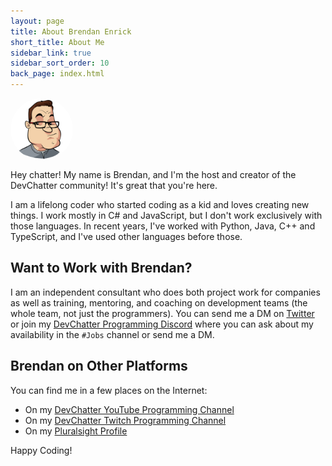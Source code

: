 ```yaml
---
layout: page
title: About Brendan Enrick
short_title: About Me
sidebar_link: true
sidebar_sort_order: 10
back_page: index.html
---
```


<div style="width: 100px; height: 100px; position: relative; overflow: hidden; border-radius: 50%;">
  <img src="/images/files/Brendan-Toon.png" alt="Cartoon Brendan" style="display: inline; margin: 0 auto; height: 100%; width: auto;" />
</div>

<p class="message">
  Hey chatter! My name is Brendan, and I'm the host and creator of the DevChatter community! It's great that you're here.
</p>

I am a lifelong coder who started coding as a kid and loves creating new things. I work mostly in C# and JavaScript, but I don't work exclusively with those languages. In recent years, I've worked with Python, Java, C++ and TypeScript, and I've used other languages before those.

## Want to Work with Brendan?

I am an independent consultant who does both project work for companies as well as training, mentoring, and coaching on development teams (the whole team, not just the programmers). You can send me a DM on [Twitter](https://twitter.com/brendoneus) or join my [DevChatter Programming Discord](https://discord.gg/aQry9jG) where you can ask about my availability in the `#Jobs` channel or send me a DM.

## Brendan on Other Platforms

You can find me in a few places on the Internet:

- On my [DevChatter YouTube Programming Channel](https://www.youtube.com/c/DevChatter)
- On my [DevChatter Twitch Programming Channel](https://www.Twitch.tv/DevChatter)
- On my [Pluralsight Profile](https://www.pluralsight.com/authors/brendan-enrick)

Happy Coding!
